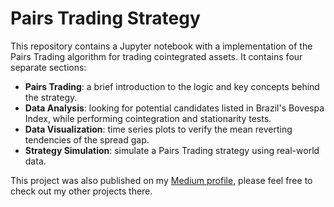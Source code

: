 # Pairs Trading Strategy

This repository contains a Jupyter notebook with a implementation of the Pairs Trading algorithm for trading cointegrated assets. It contains four separate sections:

- **Pairs Trading**: a brief introduction to the logic and key concepts behind the strategy.
- **Data Analysis**: looking for potential candidates listed in Brazil's Bovespa Index, while performing cointegration and stationarity tests.
- **Data Visualization**: time series plots to verify the mean reverting tendencies of the spread gap.
- **Strategy Simulation**: simulate a Pairs Trading strategy using real-world data.

This project was also published on my [Medium profile](https://medium.com/@andrejin.nagano), please feel free to check out my other projects there.
